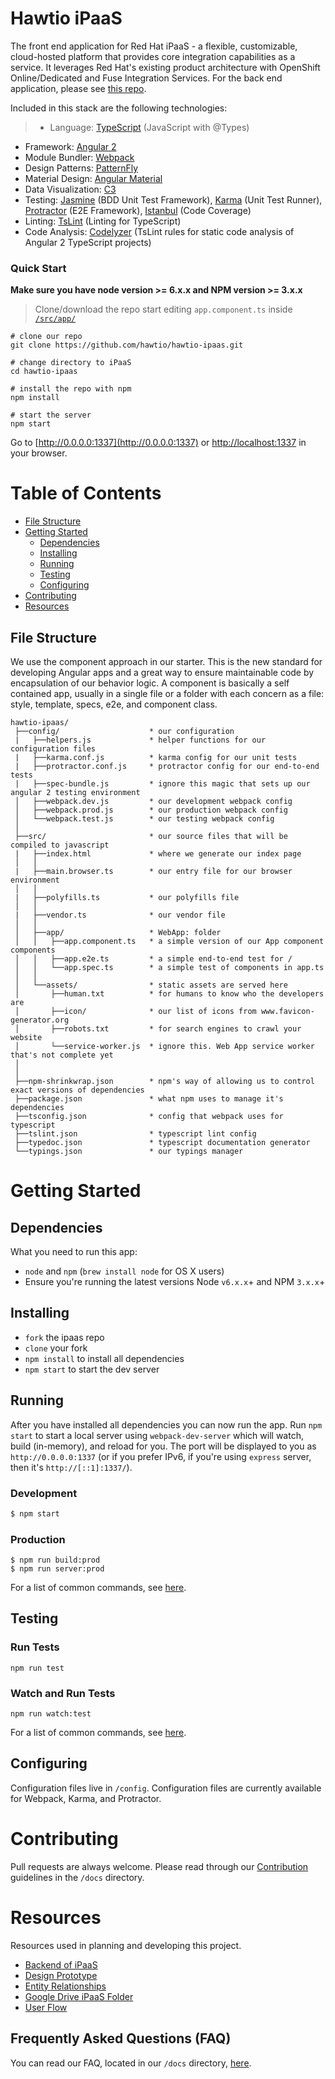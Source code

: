 # Hawtio iPaaS
The front end application for Red Hat iPaaS - a flexible, customizable, cloud-hosted platform that provides core integration capabilities as a service. It leverages Red Hat's existing product architecture with OpenShift Online/Dedicated and Fuse Integration Services. For the back end application, please see [this repo](https://github.com/fabric8io/fabric8-forge).

Included in this stack are the following technologies:

>- Language: [TypeScript](http://www.typescriptlang.org) (JavaScript with @Types)
- Framework: [Angular 2](https://angular.io/)
- Module Bundler: [Webpack](http://webpack.github.io/)
- Design Patterns: [PatternFly](https://www.patternfly.org/#_)
- Material Design: [Angular Material](https://material.angularjs.org/latest/)
- Data Visualization: [C3](http://c3js.org/)
- Testing: [Jasmine](http://jasmine.github.io/) (BDD Unit Test Framework), [Karma](https://karma-runner.github.io/1.0/index.html) (Unit Test Runner), [Protractor](http://www.protractortest.org/#/) (E2E Framework), [Istanbul](https://github.com/gotwarlost/istanbul) (Code Coverage)
- Linting: [TsLint](https://github.com/palantir/tslint) (Linting for TypeScript)
- Code Analysis: [Codelyzer](https://github.com/mgechev/codelyzer) (TsLint rules for static code analysis of Angular 2 TypeScript projects)

### Quick Start
**Make sure you have node version >= 6.x.x and NPM version >= 3.x.x**

> Clone/download the repo start editing `app.component.ts` inside [`/src/app/`](/src/app/app.component.ts)

```
# clone our repo
git clone https://github.com/hawtio/hawtio-ipaas.git

# change directory to iPaaS
cd hawtio-ipaas

# install the repo with npm
npm install

# start the server
npm start
```

Go to [http://0.0.0.0:1337](http://0.0.0.0:1337) or [http://localhost:1337](http://localhost:1337) in your browser.

# Table of Contents
* [File Structure](#file-structure)
* [Getting Started](#getting-started)
    * [Dependencies](#dependencies)
    * [Installing](#installing)
    * [Running](#running)
    * [Testing](#testing)
    * [Configuring](#configuring)
* [Contributing](#contributing)
* [Resources](#resources)


## File Structure
We use the component approach in our starter. This is the new standard for developing Angular apps and a great way to ensure maintainable code by encapsulation of our behavior logic. A component is basically a self contained app, usually in a single file or a folder with each concern as a file: style, template, specs, e2e, and component class.
```
hawtio-ipaas/
 ├──config/                    * our configuration
 |   ├──helpers.js             * helper functions for our configuration files
 |   ├──karma.conf.js          * karma config for our unit tests
 |   ├──protractor.conf.js     * protractor config for our end-to-end tests
 |   ├──spec-bundle.js         * ignore this magic that sets up our angular 2 testing environment
 │   ├──webpack.dev.js         * our development webpack config
 │   ├──webpack.prod.js        * our production webpack config
 │   └──webpack.test.js        * our testing webpack config
 │
 ├──src/                       * our source files that will be compiled to javascript
 |   ├──index.html             * where we generate our index page
 │   │
 |   ├──main.browser.ts        * our entry file for our browser environment
 │   │
 |   ├──polyfills.ts           * our polyfills file
 │   │
 |   ├──vendor.ts              * our vendor file
 │   │
 │   ├──app/                   * WebApp: folder
 │   │   ├──app.component.ts   * a simple version of our App component components
 │   │   ├──app.e2e.ts         * a simple end-to-end test for /
 │   │   └──app.spec.ts        * a simple test of components in app.ts
 │   │
 │   └──assets/                * static assets are served here
 │       ├──human.txt          * for humans to know who the developers are
 │       ├──icon/              * our list of icons from www.favicon-generator.org
 │       ├──robots.txt         * for search engines to crawl your website
 │       └──service-worker.js  * ignore this. Web App service worker that's not complete yet
 │
 │
 ├──npm-shrinkwrap.json        * npm's way of allowing us to control exact versions of dependencies
 ├──package.json               * what npm uses to manage it's dependencies
 ├──tsconfig.json              * config that webpack uses for typescript
 ├──tslint.json                * typescript lint config
 ├──typedoc.json               * typescript documentation generator
 └──typings.json               * our typings manager
```

# Getting Started
## Dependencies
What you need to run this app:

- `node` and `npm` (`brew install node` for OS X users)
- Ensure you're running the latest versions Node `v6.x.x`+ and NPM `3.x.x`+

## Installing
* `fork` the ipaas repo
* `clone` your fork
* `npm install` to install all dependencies
* `npm start` to start the dev server

## Running
After you have installed all dependencies you can now run the app. Run `npm start` to start a local server using `webpack-dev-server` which will watch, build (in-memory), and reload for you. The port will be displayed to you as `http://0.0.0.0:1337` (or if you prefer IPv6, if you're using `express` server, then it's `http://[::1]:1337/`).

### Development
```bash
$ npm start
```

### Production
```
$ npm run build:prod
$ npm run server:prod
```

For a list of common commands, see [here](/docs/commands.md).

## Testing

### Run Tests
```
npm run test
```

### Watch and Run Tests
```
npm run watch:test
```

For a list of common commands, see [here](/docs/commands.md).

## Configuring
Configuration files live in `/config`. Configuration files are currently available for Webpack, Karma, and Protractor.

# Contributing
Pull requests are always welcome. Please read through our [Contribution](/docs/contributing.md) guidelines in the `/docs` directory.

# Resources
Resources used in planning and developing this project.

- [Backend of iPaaS](https://github.com/fabric8io/fabric8-forge)
- [Design Prototype](https://projects.invisionapp.com/share/4P84NS9K6#/screens)
- [Entity Relationships](/docs/entities.md)
- [Google Drive iPaaS Folder](https://drive.google.com/drive/folders/0B8Kpb4FsPn_fQ3NsOVRlNzIzZTg?usp=sharing)
- [User Flow](https://drive.google.com/a/redhat.com/file/d/0B5uwxxDGbUVzNTl4aFQ4NVNnWlE/view)

## Frequently Asked Questions (FAQ)
You can read our FAQ, located in our `/docs` directory, [here](/docs/faq.md).

